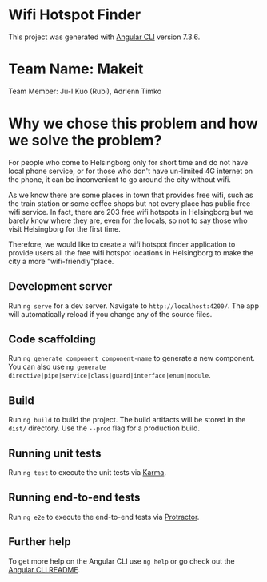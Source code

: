 # Wifi Hotspot Finder

This project was generated with [Angular CLI](https://github.com/angular/angular-cli) version 7.3.6.

# Team Name: Makeit 
Team Member: Ju-I Kuo (Rubi), Adrienn Timko

# Why we chose this problem and how we solve the problem?
For people who come to Helsingborg only for short time and do not have local phone service, or for those who don't have un-limited 4G internet on the phone, it can be inconvenient to go around the city without wifi.

As we know there are some places in town that provides free wifi, such as the train station or some coffee shops but not every place has public free wifi service. 
In fact, there are 203 free wifi hotspots in Helsingborg but we barely know where they are, even for the locals, so not to say those who visit Helsingborg for the first time.

Therefore, we would like to create a wifi hotspot finder application to provide users all the free wifi hotspot locations in Helsingborg to make the city a more "wifi-friendly"place.

## Development server

Run `ng serve` for a dev server. Navigate to `http://localhost:4200/`. The app will automatically reload if you change any of the source files.

## Code scaffolding

Run `ng generate component component-name` to generate a new component. You can also use `ng generate directive|pipe|service|class|guard|interface|enum|module`.

## Build

Run `ng build` to build the project. The build artifacts will be stored in the `dist/` directory. Use the `--prod` flag for a production build.

## Running unit tests

Run `ng test` to execute the unit tests via [Karma](https://karma-runner.github.io).

## Running end-to-end tests

Run `ng e2e` to execute the end-to-end tests via [Protractor](http://www.protractortest.org/).

## Further help

To get more help on the Angular CLI use `ng help` or go check out the [Angular CLI README](https://github.com/angular/angular-cli/blob/master/README.md).
